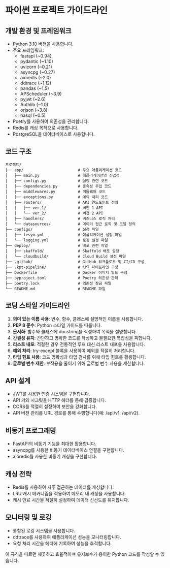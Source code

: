 # 파이썬 프로젝트 가이드라인

## 개발 환경 및 프레임워크
- Python 3.10 버전을 사용합니다.
- 주요 프레임워크:
  - fastapi (~0.94)
  - pydantic (~1.10)
  - uvicorn (~0.21)
  - asyncpg (~0.27)
  - aioredis (~2.0)
  - ddtrace (~1.12)
  - pandas (~1.5)
  - APScheduler (~3.9)
  - pyjwt (~2.6)
  - Authlib (~1.0)
  - orjson (~3.8)
  - hasql (~0.5)
- Poetry를 사용하여 의존성을 관리합니다.
- Redis를 캐싱 목적으로 사용합니다.
- PostgreSQL을 데이터베이스로 사용합니다.

## 코드 구조
```
프로젝트/
├── app/                        # 주요 애플리케이션 코드
│   ├── main.py                 # 애플리케이션의 진입점
│   ├── configs.py              # 설정 관련 코드
│   ├── dependencies.py         # 종속성 주입 코드
│   ├── middlewares.py          # 미들웨어 코드
│   ├── exceptions.py           # 예외 처리 코드
│   ├── routers/                # API 엔드포인트 정의
│   │   ├── ver_1/              # 버전 1 API
│   │   └── ver_2/              # 버전 2 API
│   ├── handlers/               # 비즈니스 로직 처리
│   └── datasources/            # 데이터 접근 로직 및 모델 정의
├── configs/                    # 설정 파일
│   ├── tesyo.yml               # 애플리케이션 설정 파일
│   └── logging.yml             # 로깅 설정 파일
├── deploy/                     # 배포 관련 파일
│   ├── skaffold/               # Skaffold 배포 설정
│   └── cloudbuild/             # Cloud Build 설정 파일
├── .github/                    # GitHub 워크플로우 및 CI/CD 구성
├── .kpt-pipeline/              # KPT 파이프라인 구성
├── Dockerfile                  # Docker 이미지 빌드 구성
├── pyproject.toml              # Poetry 의존성 관리
├── poetry.lock                 # 의존성 잠금 파일
└── README.md                   # README 파일
```

## 코딩 스타일 가이드라인
1. **의미 있는 이름 사용**: 변수, 함수, 클래스에 설명적인 이름을 사용합니다.
2. **PEP 8 준수**: Python 스타일 가이드를 따릅니다.
3. **문서화**: 함수와 클래스에 docstring을 작성하여 목적을 설명합니다.
4. **간결성 유지**: 간단하고 명확한 코드를 작성하고 불필요한 복잡성을 피합니다.
5. **리스트 내포**: 적절한 경우 전통적인 루프 대신 리스트 내포를 사용합니다.
6. **예외 처리**: try-except 블록을 사용하여 예외를 적절히 처리합니다.
7. **타입 힌트 사용**: 코드 명확성과 타입 검사를 위해 타입 힌트를 활용합니다.
8. **글로벌 변수 제한**: 부작용을 줄이기 위해 글로벌 변수 사용을 제한합니다.

## API 설계
- JWT를 사용한 인증 시스템을 구현합니다.
- API 키와 시크릿을 HTTP 헤더를 통해 검증합니다.
- CORS를 적절히 설정하여 보안을 강화합니다.
- API 버전 관리를 URL 경로를 통해 수행합니다(예: /api/v1, /api/v2).

## 비동기 프로그래밍
- FastAPI의 비동기 기능을 최대한 활용합니다.
- asyncpg를 사용한 비동기 데이터베이스 연결을 구현합니다.
- aioredis를 사용한 비동기 캐싱을 구현합니다.

## 캐싱 전략
- Redis를 사용하여 자주 접근하는 데이터를 캐싱합니다.
- LRU 캐시 메커니즘을 적용하여 메모리 내 캐싱을 사용합니다.
- 캐시 만료 시간을 적절히 설정하여 데이터 신선도를 유지합니다.

## 모니터링 및 로깅
- 통합된 로깅 시스템을 사용합니다.
- ddtrace를 사용하여 애플리케이션 성능을 모니터링합니다.
- 요청 처리 시간을 헤더에 기록하여 성능을 추적합니다.

이 규칙을 따르면 깨끗하고 효율적이며 유지보수가 용이한 Python 코드를 작성할 수 있습니다.
